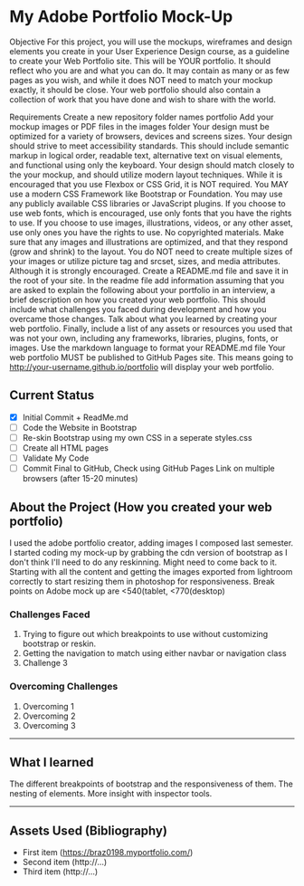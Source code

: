 # My Adobe Portfolio Mock-Up

Objective
For this project, you will use the mockups, wireframes and design elements you create in your User Experience Design course, as a guideline to create your Web Portfolio site. This will be YOUR portfolio. It should reflect who you are and what you can do. It may contain as many or as few pages as you wish, and while it does NOT need to match your mockup exactly, it should be close. Your web portfolio should also contain a collection of work that you have done and wish to share with the world.

Requirements
Create a new repository folder names portfolio
Add your mockup images or PDF files in the images folder 
Your design must be optimized for a variety of browsers, devices and screens sizes.
Your design should strive to meet accessibility standards. This should include semantic markup in logical order, readable text, alternative text on visual elements, and functional using only the keyboard.
Your design should match closely to the your mockup, and should utilize modern layout techniques. While it is encouraged that you use Flexbox or CSS Grid, it is NOT required. You MAY use a modern CSS Framework like Bootstrap or Foundation.
You may use any publicly available CSS libraries or JavaScript plugins.
If you choose to use web fonts, which is encouraged, use only fonts that you have the rights to use.
If you choose to use images, illustrations, videos, or any other asset, use only ones you have the rights to use. No copyrighted materials.
Make sure that any images and illustrations are optimized, and that they respond (grow and shrink) to the layout. You do NOT need to create multiple sizes of your images or utilize picture tag and srcset, sizes, and media attributes. Although it is strongly encouraged.
Create a README.md file and save it in the root of your site. In the readme file add information assuming that you are asked to explain the following about your portfolio in an interview, a brief description on how you created your web portfolio. This should include what challenges you faced during development and how you overcame those changes. Talk about what you learned by creating your web portfolio. Finally, include a list of any assets or resources you used that was not your own, including any frameworks, libraries, plugins, fonts, or images. Use the markdown language to format your README.md file 
Your web portfolio MUST be published to GitHub Pages site. This means going to http://your-username.github.io/portfolio will display your web portfolio.
## Current Status 

- [x] Initial Commit + ReadMe.md
- [ ] Code the Website in Bootstrap
- [ ] Re-skin Bootstrap using my own CSS in a seperate styles.css
- [ ] Create all HTML pages
- [ ] Validate My Code
- [ ] Commit Final to GitHub, Check using GitHub Pages Link on multiple browsers (after 15-20 minutes)

## About the Project (How you created your web portfolio)

I used the adobe portfolio creator, adding images I composed last semester. I started coding my mock-up by grabbing the cdn version of bootstrap as I don't think I'll need to do any reskinning. Might need to come back to it. Starting with all the content and getting the images exported from lightroom correctly to start resizing them in photoshop for responsiveness. 
Break points on Adobe mock up are <540(tablet, <770(desktop)
### Challenges Faced 

1. Trying to figure out which breakpoints to use without customizing bootstrap or reskin.
2. Getting the navigation to match using either navbar or navigation class
3. Challenge 3

### Overcoming Challenges

1. Overcoming 1
2. Overcoming 2
3. Overcoming 3

---

## What I learned

The different breakpoints of bootstrap and the responsiveness of them. 
The nesting of elements.
More insight with inspector tools.


---

## Assets Used (Bibliography)

- First item (https://braz0198.myportfolio.com/)
- Second item (http://...)
- Third item (http://...)
